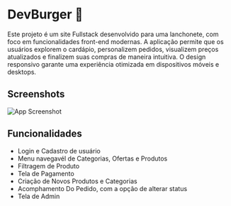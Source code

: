 # DevBurger 🍔

Este projeto é um site Fullstack desenvolvido para uma lanchonete, com foco em funcionalidades front-end modernas. A aplicação permite que os usuários explorem o cardápio, personalizem pedidos, visualizem preços atualizados e finalizem suas compras de maneira intuitiva. O design responsivo garante uma experiência otimizada em dispositivos móveis e desktops.

## Screenshots

![App Screenshot](https://via.placeholder.com/468x300?text=App+Screenshot+Here)


## Funcionalidades

- Login e Cadastro de usuário
- Menu navegavél de Categorias, Ofertas e        Produtos
- Filtragem de Produto
- Tela de Pagamento
- Criação de Novos Produtos e Categorias 
- Acomphamento Do Pedido, com a opção de alterar status 
- Tela de Admin
